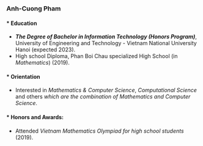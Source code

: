 ### Anh-Cuong Pham

#### * Education
- ***The Degree of Bachelor in Information Technology (Honors Program)***, University of Engineering and Technology - Vietnam National University Hanoi (expected 2023).
- High school Diploma, Phan Boi Chau specialized High School (in *Mathematics*) (2019).

#### * Orientation
- Interested in *Mathematics & Computer Science*, *Computational Science* and others *which are the combination of Mathematics and Computer Science*.

#### * Honors and Awards:
- Attended *Vietnam Mathematics Olympiad for high school students* (2019).
